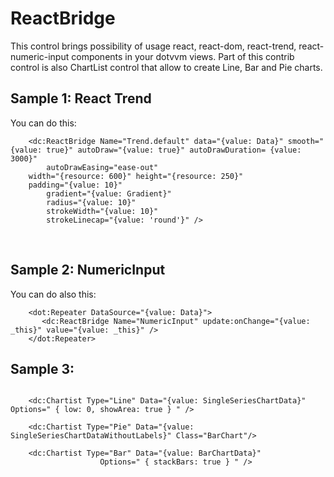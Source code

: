 # ReactBridge

This control brings possibility of usage react, react-dom, react-trend, react-numeric-input components in your dotvvm views. Part of this contrib control is also ChartList control that allow to create Line, Bar and Pie charts.


## Sample 1: React Trend

You can do this:

```DOTHTML
    <dc:ReactBridge Name="Trend.default" data="{value: Data}" smooth="{value: true}" autoDraw="{value: true}" autoDrawDuration= {value: 3000}"
		autoDrawEasing="ease-out"
    width="{resource: 600}" height="{resource: 250}"
    padding="{value: 10}"
		gradient="{value: Gradient}"
		radius="{value: 10}"
		strokeWidth="{value: 10}"
		strokeLinecap="{value: 'round'}" />
```

<br />

## Sample 2: NumericInput

You can do also this:

```DOTHTML
    <dot:Repeater DataSource="{value: Data}">
       <dc:ReactBridge Name="NumericInput" update:onChange="{value: _this}" value="{value: _this}" />
    </dot:Repeater>
```

## Sample 3:

```DOTHTML

    <dc:Chartist Type="Line" Data="{value: SingleSeriesChartData}"  Options=" { low: 0, showArea: true } " />

    <dc:Chartist Type="Pie" Data="{value: SingleSeriesChartDataWithoutLabels}" Class="BarChart"/>

    <dc:Chartist Type="Bar" Data="{value: BarChartData}"  
                    Options=" { stackBars: true } " />

```
